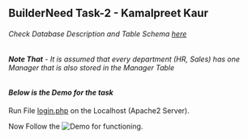 ## BuilderNeed Task-2 - Kamalpreet Kaur

###### Check Database Description and Table Schema [here](https://github.com/kamal-kaur04/BN-Round2-Kamalpreet-Kaur/tree/main/Database-Info.pdf)

###### **Note That** - It is assumed that every department (HR, Sales) has one Manager that is also stored in the *Manager* Table

#### *Below is the Demo for the task*

Run File [login.php](https://github.com/kamal-kaur04/BN-Round2-Kamalpreet-Kaur/pages/login.php) on the Localhost (Apache2 Server).

Now Follow the ![Demo](https://github.com/kamal-kaur04/BN-Round2-Kamalpreet-Kaur/tree/main/task2_kamalpreetkaur.gif) for functioning.
